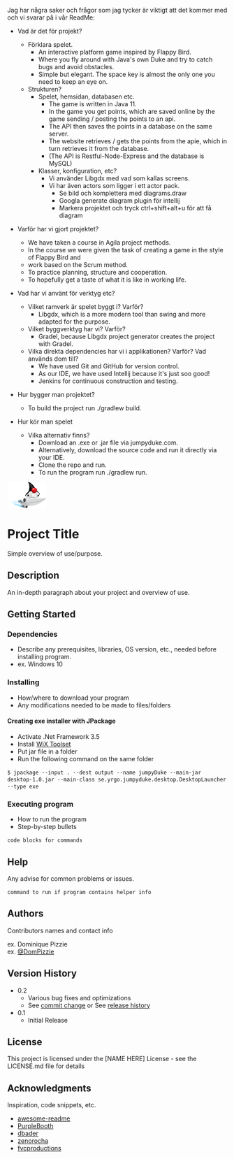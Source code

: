 
Jag har några saker och frågor som jag tycker är viktigt att det kommer med och vi svarar på i vår ReadMe:

- Vad är det för projekt?
    - Förklara spelet.
      - An interactive platform game inspired by Flappy Bird.
      - Where you fly around with Java's own Duke and try to catch bugs and avoid obstacles.
      - Simple but elegant. The space key is almost the only one you need to keep an eye on.
    - Strukturen?
        - Spelet, hemsidan, databasen etc.
          - The game is written in Java 11.
          - In the game you get points, which are saved online by the game sending / posting the points to an api.
          - The API then saves the points in a database on the same server.
          - The website retrieves / gets the points from the apie, which in turn retrieves it from the database.
          - (The API is Restful-Node-Express and the database is MySQL)
        - Klasser, konfiguration, etc?
          - Vi använder Libgdx med vad som kallas screens.
          - Vi har även actors som ligger i ett actor pack.
              - Se bild och komplettera med diagrams.draw
              - Googla generate diagram plugin för intellij
              - Markera projektet och tryck ctrl+shift+alt+u för att få diagram
          
- Varför har vi gjort projektet?
  - We have taken a course in Agila project methods.
  - In the course we were given the task of creating a game in the style of Flappy Bird and
  - work based on the Scrum method.
  - To practice planning, structure and cooperation.
  - To hopefully get a taste of what it is like in working life.

- Vad har vi använt för verktyg etc?
    - Vilket ramverk är spelet byggt i? Varför?
      - Libgdx, which is a more modern tool than swing and more adapted for the purpose.
    - Vilket byggverktyg har vi? Varför?
      - Gradel, because Libgdx project generator creates the project with Gradel.
    - Vilka direkta dependencies har vi i applikationen? Varför? Vad används dom till?
      - We have used Git and GitHub for version control.
      - As our IDE, we have used Intellij because it's just soo good!
      - Jenkins for continuous construction and testing.
  
- Hur bygger man projektet?
  - To build the project run ./gradlew build.
  
- Hur kör man spelet
    - Vilka alternativ finns?
      - Download an .exe or .jar file via jumpyduke.com.
      - Alternatively, download the source code and run it directly via your IDE.
      - Clone the repo and run.
      - To run the program run ./gradlew run.


![](assets_to_be_packed/DukeThree.png)

# Project Title

Simple overview of use/purpose.

## Description

An in-depth paragraph about your project and overview of use.

## Getting Started

### Dependencies

* Describe any prerequisites, libraries, OS version, etc., needed before installing program.
* ex. Windows 10

### Installing

* How/where to download your program
* Any modifications needed to be made to files/folders

#### Creating exe installer with JPackage

- Activate .Net Framework 3.5
- Install [WiX Toolset](https://wixtoolset.org/)
- Put jar file in a folder 
- Run the following command on the same folder 
```
$ jpackage --input . --dest output --name jumpyDuke --main-jar desktop-1.0.jar --main-class se.yrgo.jumpyduke.desktop.DesktopLauncher --type exe 
```


### Executing program

* How to run the program
* Step-by-step bullets
```
code blocks for commands
```

## Help

Any advise for common problems or issues.
```
command to run if program contains helper info
```

## Authors

Contributors names and contact info

ex. Dominique Pizzie  
ex. [@DomPizzie](https://twitter.com/dompizzie)

## Version History

* 0.2
    * Various bug fixes and optimizations
    * See [commit change]() or See [release history]()
* 0.1
    * Initial Release

## License

This project is licensed under the [NAME HERE] License - see the LICENSE.md file for details

## Acknowledgments

Inspiration, code snippets, etc.
* [awesome-readme](https://github.com/matiassingers/awesome-readme)
* [PurpleBooth](https://gist.github.com/PurpleBooth/109311bb0361f32d87a2)
* [dbader](https://github.com/dbader/readme-template)
* [zenorocha](https://gist.github.com/zenorocha/4526327)
* [fvcproductions](https://gist.github.com/fvcproductions/1bfc2d4aecb01a834b46)

